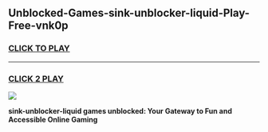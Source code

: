 
## Unblocked-Games-sink-unblocker-liquid-Play-Free-vnk0p
<h3>
<a href="https://premium76.site?title=sink-unblocker-liquid&ref=21A">CLICK TO PLAY</a></h3>
<hr>

<h3>
<a href="https://premium76.site?title=sink-unblocker-liquid&ref=21A">CLICK 2 PLAY</a>
  
</h3>

<a href="https://premium76.site?title=sink-unblocker-liquid&ref=21A"><img src="https://clearcache.store/games.png"></a>


**sink-unblocker-liquid games unblocked: Your Gateway to Fun and Accessible Online Gaming**
